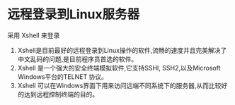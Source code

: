 # 远程登录到Linux服务器

采用 Xshell 来登录

1. Xshell是目前最好的远程登录到Linux操作的软件,流畅的速度并且完美解决了中文乱码的问题,是目前程序员首选的软件。
2. Xshell 是一个强大的安全终端模拟软件,它支持SSHI, SSH2,以及Microsoft Windows平台的TELNET 协议。
3. Xshell 可以在Windows界面下用来访问远端不同系统下的服务器,从而比较好的达到远程控制终端的目的。